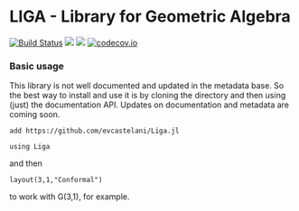 # LIGA - Library for Geometric Algebra

[![Build Status](https://travis-ci.org/evcastelani/Liga.jl.svg?branch=master)](https://travis-ci.org/evcastelani/Liga.jl)
[![](https://img.shields.io/badge/docs-stable-blue.svg)](https://evcastelani.github.io/Liga.jl/stable)
[![](https://img.shields.io/badge/docs-dev-blue.svg)](https://evcastelani.github.io/Liga.jl/dev)
[![codecov.io](http://codecov.io/github/evcastelani/Liga.jl/coverage.svg?branch=master)](http://codecov.io/github/evcastelani/Liga.jl?branch=master)




### Basic usage



This library is not well documented and updated in the metadata base. So the best way to install and use it is by cloning the directory and then using (just) the documentation API. Updates on documentation and metadata are coming soon.

``` 
add https://github.com/evcastelani/Liga.jl

using Liga
```
and then 

```
layout(3,1,"Conformal")
```
to work with G(3,1), for example.
